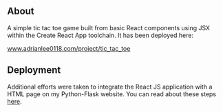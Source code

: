 ## About
A simple tic tac toe game built from basic React components using JSX within the Create React App toolchain. It has been deployed here:

www.adrianlee0118.com/project/tic_tac_toe

## Deployment
Additional efforts were taken to integrate the React JS application with a HTML page on my Python-Flask website. You can read about these steps [here](https://stackoverflow.com/a/61907504/12449272).
